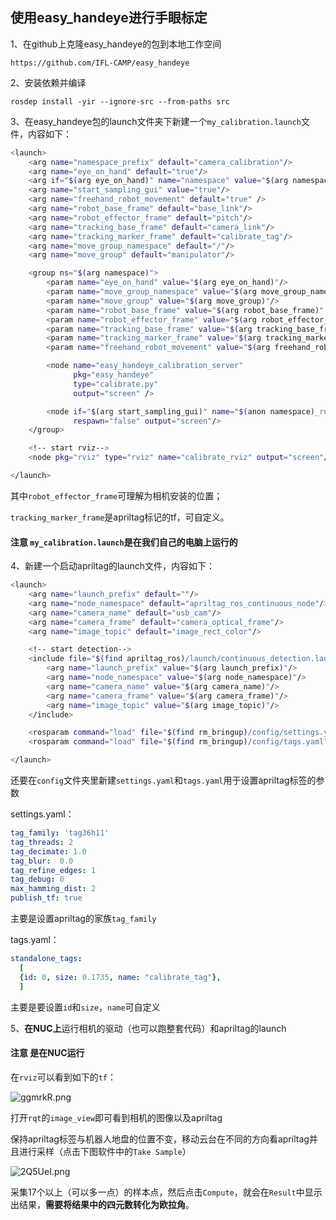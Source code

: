 ## 使用easy_handeye进行手眼标定

1、在github上克隆easy_handeye的包到本地工作空间

`https://github.com/IFL-CAMP/easy_handeye`

2、安装依赖并编译

`rosdep install -yir --ignore-src --from-paths src`

3、在easy_handeye包的launch文件夹下新建一个`my_calibration.launch`文件，内容如下：

```bash
<launch>
    <arg name="namespace_prefix" default="camera_calibration"/>
    <arg name="eye_on_hand" default="true"/>
    <arg if="$(arg eye_on_hand)" name="namespace" value="$(arg namespace_prefix)_eye_on_hand" />
    <arg name="start_sampling_gui" value="true"/>
    <arg name="freehand_robot_movement" default="true" />
    <arg name="robot_base_frame" default="base_link"/>
    <arg name="robot_effector_frame" default="pitch"/>
    <arg name="tracking_base_frame" default="camera_link"/>
    <arg name="tracking_marker_frame" default="calibrate_tag"/>
    <arg name="move_group_namespace" default="/"/>
    <arg name="move_group" default="manipulator"/>

    <group ns="$(arg namespace)">
        <param name="eye_on_hand" value="$(arg eye_on_hand)"/>
        <param name="move_group_namespace" value="$(arg move_group_namespace)"/>
        <param name="move_group" value="$(arg move_group)"/>
        <param name="robot_base_frame" value="$(arg robot_base_frame)" />
        <param name="robot_effector_frame" value="$(arg robot_effector_frame)" />
        <param name="tracking_base_frame" value="$(arg tracking_base_frame)" />
        <param name="tracking_marker_frame" value="$(arg tracking_marker_frame)" />
        <param name="freehand_robot_movement" value="$(arg freehand_robot_movement)" />

        <node name="easy_handeye_calibration_server"
              pkg="easy_handeye"
              type="calibrate.py"
              output="screen" />

        <node if="$(arg start_sampling_gui)" name="$(anon namespace)_rqt" pkg="rqt_easy_handeye" type="rqt_easy_handeye"
              respawn="false" output="screen"/>
    </group>

    <!-- start rviz-->
    <node pkg="rviz" type="rviz" name="calibrate_rviz" output="screen"/>

</launch>
```

其中`robot_effector_frame`可理解为相机安装的位置；

`tracking_marker_frame`是apriltag标记的tf，可自定义。

#### 注意 `my_calibration.launch`是在我们自己的电脑上运行的

4、新建一个启动apriltag的launch文件，内容如下：

```bash
<launch>
    <arg name="launch_prefix" default=""/>
    <arg name="node_namespace" default="apriltag_ros_continuous_node"/>
    <arg name="camera_name" default="usb_cam"/>
    <arg name="camera_frame" default="camera_optical_frame"/>
    <arg name="image_topic" default="image_rect_color"/>

    <!-- start detection-->
    <include file="$(find apriltag_ros)/launch/continuous_detection.launch">
        <arg name="launch_prefix" value="$(arg launch_prefix)"/>
        <arg name="node_namespace" value="$(arg node_namespace)"/>
        <arg name="camera_name" value="$(arg camera_name)"/>
        <arg name="camera_frame" value="$(arg camera_frame)"/>
        <arg name="image_topic" value="$(arg image_topic)"/>
    </include>

    <rosparam command="load" file="$(find rm_bringup)/config/settings.yaml" ns="$(arg node_namespace)"/>
    <rosparam command="load" file="$(find rm_bringup)/config/tags.yaml" ns="$(arg node_namespace)"/>

</launch>
```

还要在`config`文件夹里新建`settings.yaml`和`tags.yaml`用于设置apriltag标签的参数

settings.yaml：

```yaml
tag_family: 'tag36h11'
tag_threads: 2
tag_decimate: 1.0
tag_blur:  0.0
tag_refine_edges: 1
tag_debug: 0
max_hamming_dist: 2
publish_tf: true
```

主要是设置apriltag的家族`tag_family`

tags.yaml：

```yaml
standalone_tags:
  [
  {id: 0, size: 0.1735, name: "calibrate_tag"},
  ]
```

主要是要设置`id`和`size`，`name`可自定义

5、**在NUC上**运行相机的驱动（也可以跑整套代码）和apriltag的launch

#### 注意 是在NUC运行

在`rviz`可以看到如下的`tf`：

![ggmrkR.png](https://z3.ax1x.com/2021/05/16/ggmrkR.png)

打开`rqt`的`image_view`即可看到相机的图像以及apriltag

保持apriltag标签与机器人地盘的位置不变，移动云台在不同的方向看apriltag并且进行采样（点击下图软件中的`Take Sample`）

![2Q5UeI.png](https://z3.ax1x.com/2021/06/02/2Q5UeI.png)

采集17个以上（可以多一点）的样本点，然后点击`Compute`，就会在`Result`中显示出结果，**需要将结果中的四元数转化为欧拉角**。

